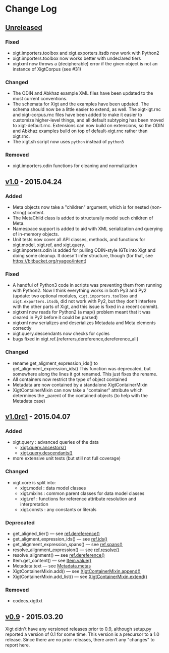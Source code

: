 # Change Log

## [Unreleased][unreleased]

### Fixed

* xigt.importers.toolbox and xigt.exporters.itsdb now work with Python2
* xigt.importers.toolbox now works better with undeclared tiers
* xigtxml now throws a (decipherable) error if the given object is not an
  instance of XigtCorpus (see #31)

### Changed

* The ODIN and Abkhaz example XML files have been updated to the most
  current conventions.
* The schemata for Xigt and the examples have been updated. The schema should
  now be a little easier to extend, as well. The xigt-igt.rnc and
  xigt-corpus.rnc files have been added to make it easier to customize
  higher-level things, and all default subtyping has been moved to
  xigt-default.rnc. Extensions can now build on extensions, so the ODIN and
  Abkhaz examples build on top of default-xigt.rnc rather than xigt.rnc.
* The xigt.sh script now uses `python` instead of `python3`

### Removed

* xigt.importers.odin functions for cleaning and normalization

## [v1.0] - 2015.04.24

### Added

* Meta objects now take a "children" argument, which is for nested
  (non-string) content.
* The MetaChild class is added to structurally model such children of Meta.
* Namespace support is added to aid with XML serialization and querying of
  in-memory objects.
* Unit tests now cover all API classes, methods, and functions for
  xigt.model, xigt.ref, and xigt.query.
* xigt.importers.odin is added for pulling ODIN-style IGTs into Xigt and
  doing some cleanup. It doesn't infer structure, though (for that, see
  https://bitbucket.org/ryageo/intent)

### Fixed

* A handful of Python3 code in scripts was preventing them from running with
  Python2. Now I think everything works in both Py3 and Py2 (update: two
  optional modules, `xigt.importers.toolbox` and `xigt.exporters.itsdb`,
  did not work with Py2, but they don't interfere with the other parts
  of Xigt, and this issue is fixed in a recent commit).
* xigtxml now reads <metadata> for Python2 (a map() problem meant that it was
  cleared in Py2 before it could be parsed)
* xigtxml now serializes and deserializes Metadata and Meta elements correctly
* xigt.query.descendants now checks for cycles
* bugs fixed in xigt.ref.{referrers,dereference,dereference_all}

### Changed

* rename get_aligment_expression_ids() to get_alignment_expression_ids()
  This function was deprecated, but somewhere along the lines it got renamed.
  This just fixes the rename.
* All containers now restrict the type of object contained
* Metadata are now contained by a standalone XigtContainerMixin
* XigtContainerMixin can now take a "container" attribute which determines
  the _parent of the contained objects (to help with the Metadata case)

## [v1.0rc1] - 2015.04.07

### Added

* xigt.query : advanced queries of the data
  - [xigt.query.ancestors()](../../wiki/Queries#ancestors)
  - [xigt.query.descendants()](../../wiki/Queries#descendants)
* more extensive unit tests (but still not full coverage)

### Changed

* xigt.core is split into:
  - xigt.model : data model classes
  - xigt.mixins : common parent classes for data model classes
  - xigt.ref : functions for reference attribute resolution and interpretation
  - xigt.consts : any constants or literals

### Deprecated

* get_aligned_tier()
  &mdash; see [ref.dereference()](../../wiki/References#dereference)
* get_aligment_expression_ids()
  &mdash; see [ref.ids()](../../wiki/References#ids)
* get_alignment_expression_spans()
  &mdash; see [ref.spans()](../../wiki/References#spans)
* resolve_alignment_expression()
  &mdash; see [ref.resolve()](../../wiki/References#resolve)
* resolve_alignment()
  &mdash; see [ref.dereference()](../../wiki/References#dereference)
* Item.get_content()
  &mdash; see [Item.value()](../../wiki/Data-Structures#Item_value)
* Metadata.text
  &mdash; see [Metadata.metas](../../wiki/Data-Structures#Metadata_metas)
* XigtContainerMixin.add()
  &mdash; see [XigtContainerMixin.append()](../../wiki/Data-Structures#Container_append)
* XigtContainerMixin.add_list()
  &mdash; see [XigtContainerMixin.extend()](../../wiki/Data-Structures#Container_extend)

### Removed

* codecs.xigttxt

## [v0.9] - 2015.03.20

Xigt didn't have any versioned releases prior to 0.9, although setup.py
reported a version of 0.1 for some time. This version is a precursor to a 1.0
release. Since there are no prior releases, there aren't any "changes" to
report here.


[unreleased]: https://github.com/goodmami/xigt/tree/develop
[v0.9]: https://github.com/goodmami/xigt/releases/tag/v0.9
[v1.0rc1]: https://github.com/goodmami/xigt/releases/tag/v1.0rc1
[v1.0]: https://github.com/goodmami/xigt/releases/tag/v1.0
